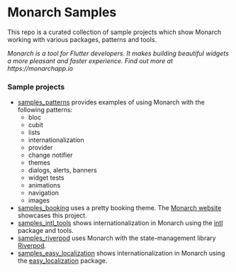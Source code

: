 # Monarch Samples

This repo is a curated collection of sample projects which show Monarch working with 
various packages, patterns and tools.

_Monarch is a tool for Flutter developers. It makes building beautiful widgets a more pleasant and faster experience. Find out more at https://monarchapp.io_

### Sample projects

- [samples_patterns](/samples_patterns) provides examples of using Monarch 
  with the following patterns:
  - bloc
  - cubit
  - lists
  - internationalization
  - provider
  - change notifier
  - themes
  - dialogs, alerts, banners
  - widget tests
  - animations
  - navigation
  - images
- [samples_booking](/samples_booking) uses a pretty booking theme. The [Monarch 
  website](https://monarchapp.io/) showcases this project.
- [samples_intl_tools](/samples_intl_tools) shows internationalization in Monarch 
  using the [intl](https://github.com/dart-lang/intl) package and tools.
- [samples_riverpod](/samples_riverpod) uses Monarch with the state-management library 
  [Riverpod](https://riverpod.dev/).
- [samples_easy_localization](/samples_easy_localization) shows internationalization 
  in Monarch using the [easy_localization](https://github.com/aissat/easy_localization) package.
